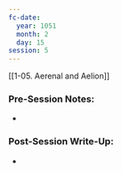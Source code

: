 ```yaml
---
fc-date:
  year: 1051
  month: 2
  day: 15
session: 5
---
```

[[1-05. Aerenal and Aelion]]

### Pre-Session Notes:
* 

### Post-Session Write-Up:

* 
